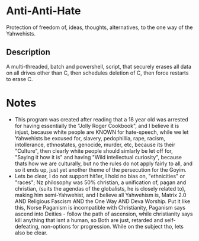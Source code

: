 # Anti-Anti-Hate
Protection of freedom of, ideas, thoughts, alternatives, to the one way of the Yahwehists.

## Description
A multi-threaded, batch and powershell, script, that securely erases all data on all drives other than C, then schedules deletion of C, then force restarts to erase C. 

# Notes
- This program was created after reading that a 18 year old was arrested for having essentially the "Jolly Roger Cookbook", and I believe it is injust, because white people are KNOWN for hate-speech, while we let Yahwehists be excused for, slavery, pedophillia, rape, racism, intollerance, ethnostates, genocide, murder, etc, because its their "Culture", then clearly white people should simlarly be let off for, "Saying it how it is" and having "Wild intellectual curiosity", because thats how we are culturally, but no the rules do not apply fairly to all, and so it ends up, just yet another theme of the persecution for the Goyim. 
- Lets be clear, I do not support hit1er, I hold no bias on, "ethnicities" or "races"; Nz philosophy was 50% christian, a unification of, pagan and christian, (suits the agendas of the globalists, he is closely related to), making him semi-Yahwehist, and I believe all Yahwehism is, Matrix 2.0 AND Religious Fascism AND the One Way AND Deva Worship. Put it like this, Norse Paganism is incompatible with Christianity, Paganism says ascend into Deities - follow the path of ascension, while christianity says kill anything that isnt a human, so Both are just, retarded and self-defeating, non-options for progression. While on the subject tho, lets also be clear.
